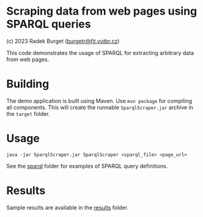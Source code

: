 Scraping data from web pages using SPARQL queries
=================================================

(c) 2023 Radek Burget (burgetr@fit.vutbr.cz)

This code demonstrates the usage of SPARQL for extracting arbitrary data from web pages.

# Building

The demo application is built using Maven. Use `mvn package` for compiling all components. This will create the runnable `SparqlScraper.jar` archive in the `target` folder.

# Usage

```
java -jar SparqlScraper.jar SparqlScraper <sparql_file> <page_url>
```

See the [sparql](https://github.com/FitLayout/sparql-web-scraping/tree/main/sparql) folder for examples of SPARQL query definitions.

# Results

Sample results are available in the [results](https://github.com/FitLayout/sparql-web-scraping/tree/main/results) folder.

